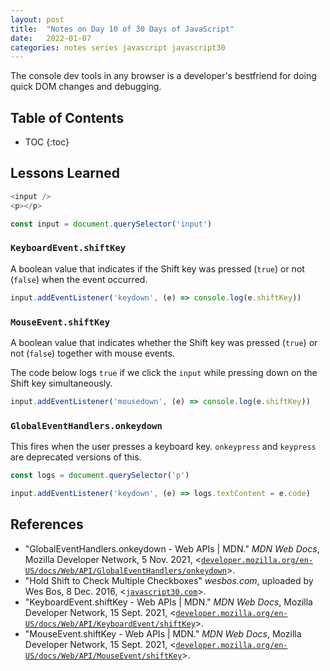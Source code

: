 ```yaml
---
layout: post
title:  "Notes on Day 10 of 30 Days of JavaScript"
date:   2022-01-07
categories: notes series javascript javascript30
---
```


The console dev tools in any browser is a developer's bestfriend for doing quick DOM changes and debugging.

## Table of Contents
* TOC
{:toc}

## Lessons Learned

~~~ javascript
<input />
<p></p>

const input = document.querySelector('input')
~~~

### `KeyboardEvent.shiftKey`

A boolean value that indicates if the <kdb>Shift</kbd> key was pressed (`true`) or not (`false`) when the event occurred.

~~~ javascript
input.addEventListener('keydown', (e) => console.log(e.shiftKey))
~~~

### `MouseEvent.shiftKey`

A boolean value that indicates whether the <kdb>Shift</kbd> key was pressed (`true`) or not (`false`) together with mouse events.

The code below logs `true` if we click the `input` while pressing down on the <kdb>Shift</kbd> key simultaneously.

~~~ javascript
input.addEventListener('mousedown', (e) => console.log(e.shiftKey))
~~~

### `GlobalEventHandlers.onkeydown`

This fires when the user presses a keyboard key. `onkeypress` and `keypress` are deprecated versions of this.

~~~ javascript
const logs = document.querySelector('p')

input.addEventListener('keydown', (e) => logs.textContent = e.code)
~~~

## References
* "GlobalEventHandlers.onkeydown - Web APIs \| MDN." *MDN Web Docs*, Mozilla Developer Network, 5 Nov. 2021, <[`developer.mozilla.org/en-US/docs/Web/API/GlobalEventHandlers/onkeydown`](https://developer.mozilla.org/en-US/docs/Web/API/GlobalEventHandlers/onkeydown)>.
* "Hold Shift to Check Multiple Checkboxes" *wesbos.com*, uploaded by Wes Bos, 8 Dec. 2016, <[`javascript30.com`](https://javascript30.com/)>.
* "KeyboardEvent.shiftKey - Web APIs \| MDN." *MDN Web Docs*, Mozilla Developer Network, 15 Sept. 2021, <[`developer.mozilla.org/en-US/docs/Web/API/KeyboardEvent/shiftKey`](https://developer.mozilla.org/en-US/docs/Web/API/KeyboardEvent/shiftKey)>.
* "MouseEvent.shiftKey - Web APIs \| MDN." *MDN Web Docs*, Mozilla Developer Network, 15 Sept. 2021, <[`developer.mozilla.org/en-US/docs/Web/API/MouseEvent/shiftKey`](https://developer.mozilla.org/en-US/docs/Web/API/MouseEvent/shiftKey)>.
